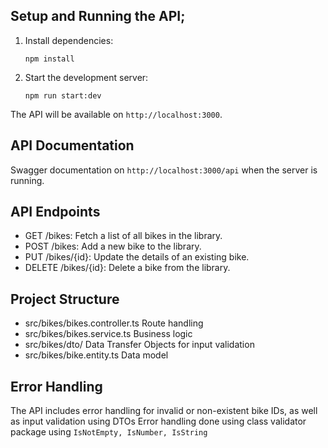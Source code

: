 ## Setup and Running the API;

1. Install dependencies:
   ```
   npm install
   ```

2. Start the development server:
   ```
   npm run start:dev
   ```

The API will be available on `http://localhost:3000`.

## API Documentation

Swagger documentation on  `http://localhost:3000/api` when the server is running.

## API Endpoints

- GET /bikes: Fetch a list of all bikes in the library.
- POST /bikes: Add a new bike to the library.
- PUT /bikes/{id}: Update the details of an existing bike.
- DELETE /bikes/{id}: Delete a bike from the library.

## Project Structure

- src/bikes/bikes.controller.ts   Route handling
- src/bikes/bikes.service.ts      Business logic
- src/bikes/dto/                  Data Transfer Objects for input validation
- src/bikes/bike.entity.ts        Data model

## Error Handling

The API includes error handling for invalid or non-existent bike IDs, as well as input validation using DTOs Error handling done using class validator package using `IsNotEmpty, IsNumber, IsString`
